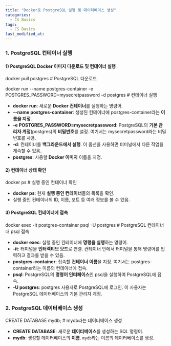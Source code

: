 ```yaml
---
title: "Docker로 PostgreSQL 실행 및 데이터베이스 생성"
categories:
  - CS Basics
tags:
  - CS Basics
last_modified_at: 
---
```



### 1. PostgreSQL 컨테이너 실행

#### 1) PostgreSQL Docker 이미지 다운로드 및 컨테이너 실행

docker pull postgres  # PostgreSQL 다운로드  

docker run --name postgres-container -e POSTGRES_PASSWORD=mysecretpassword -d postgres  # 컨테이너 실행
- **docker run**: 새로운 **Docker 컨테이너**를 실행하는 명령어.
- **--name postgres-container**: 생성된 컨테이너에 postgres-container라는 **이름을 지정**. 
- **-e POSTGRES_PASSWORD=mysecretpassword**: PostgreSQL의 **기본 관리자 계정**(postgres)의 **비밀번호**를 설정. 여기서는 mysecretpassword라는 비밀번호를 사용.
- **-d**: 컨테이너를 **백그라운드에서 실행**. 이 옵션을 사용하면 터미널에서 다른 작업을 계속할 수 있음.
- **postgres**: 사용할 **Docker 이미지** 이름을 지정. 


#### 2) 컨테이너 상태 확인

docker ps  # 실행 중인 컨테이너 확인
- **docker ps**: 현재 **실행 중인 컨테이너**들의 목록을 확인.
- 실행 중인 컨테이너의 ID, 이름, 포트 등 여러 정보를 볼 수 있음.

#### 3) PostgreSQL 컨테이너에 접속

docker exec -it postgres-container psql -U postgres  # PostgreSQL 컨테이너 내 psql 접속
- **docker exec**: 실행 중인 컨테이너에 **명령을 실행**하는 명령어.
- **-it**: 터미널을 **인터랙티브 모드**로 연결. 컨테이너 안에서 터미널을 통해 명령어를 입력하고 결과를 받을 수 있음.
- **postgres-container**: 접속할 **컨테이너 이름**을 지정. 여기서는 postgres-container라는 이름의 컨테이너에 접속.
- **psql**: PostgreSQL의 **명령어 인터페이스**인 psql을 실행하여 PostgreSQL에 접속.
- **-U postgres**: postgres 사용자로 PostgreSQL에 로그인. 이 사용자는 PostgreSQL 데이터베이스의 기본 관리자 계정.

### 2. PostgreSQL 데이터베이스 생성

CREATE DATABASE mydb;  # mydb라는 데이터베이스 생성
- **CREATE DATABASE**: 새로운 **데이터베이스**를 생성하는 SQL 명령어.
- **mydb**: 생성할 데이터베이스의 **이름**. `mydb`라는 이름의 데이터베이스를 생성.


